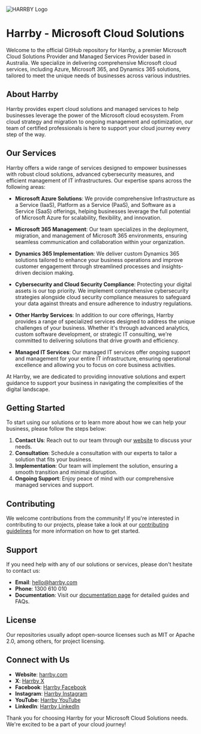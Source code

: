 ![HARRBY Logo](https://cdn.harrby.com/images/brands/logos/harrby/logo-harrby-r-2x.png)
# Harrby - Microsoft Cloud Solutions

Welcome to the official GitHub repository for Harrby, a premier Microsoft Cloud Solutions Provider and Managed Services Provider based in Australia. We specialize in delivering comprehensive Microsoft cloud services, including Azure, Microsoft 365, and Dynamics 365 solutions, tailored to meet the unique needs of businesses across various industries.

## About Harrby

Harrby provides expert cloud solutions and managed services to help businesses leverage the power of the Microsoft cloud ecosystem. From cloud strategy and migration to ongoing management and optimization, our team of certified professionals is here to support your cloud journey every step of the way.

## Our Services

Harrby offers a wide range of services designed to empower businesses with robust cloud solutions, advanced cybersecurity measures, and efficient management of IT infrastructures. Our expertise spans across the following areas:

- **Microsoft Azure Solutions**: We provide comprehensive Infrastructure as a Service (IaaS), Platform as a Service (PaaS), and Software as a Service (SaaS) offerings, helping businesses leverage the full potential of Microsoft Azure for scalability, flexibility, and innovation.

- **Microsoft 365 Management**: Our team specializes in the deployment, migration, and management of Microsoft 365 environments, ensuring seamless communication and collaboration within your organization.

- **Dynamics 365 Implementation**: We deliver custom Dynamics 365 solutions tailored to enhance your business operations and improve customer engagement through streamlined processes and insights-driven decision making.

- **Cybersecurity and Cloud Security Compliance**: Protecting your digital assets is our top priority. We implement comprehensive cybersecurity strategies alongside cloud security compliance measures to safeguard your data against threats and ensure adherence to industry regulations.

- **Other Harrby Services**: In addition to our core offerings, Harrby provides a range of specialized services designed to address the unique challenges of your business. Whether it's through advanced analytics, custom software development, or strategic IT consulting, we're committed to delivering solutions that drive growth and efficiency.

- **Managed IT Services**: Our managed IT services offer ongoing support and management for your entire IT infrastructure, ensuring operational excellence and allowing you to focus on core business activities.

At Harrby, we are dedicated to providing innovative solutions and expert guidance to support your business in navigating the complexities of the digital landscape.

## Getting Started

To start using our solutions or to learn more about how we can help your business, please follow the steps below:

1. **Contact Us**: Reach out to our team through our [website](https://www.harrby.com) to discuss your needs.
2. **Consultation**: Schedule a consultation with our experts to tailor a solution that fits your business.
3. **Implementation**: Our team will implement the solution, ensuring a smooth transition and minimal disruption.
4. **Ongoing Support**: Enjoy peace of mind with our comprehensive managed services and support.

## Contributing

We welcome contributions from the community! If you're interested in contributing to our projects, please take a look at our [contributing guidelines](CONTRIBUTING.md) for more information on how to get started.

## Support

If you need help with any of our solutions or services, please don't hesitate to contact us:

- **Email**: hello@harrby.com
- **Phone**: 1300 610 010
- **Documentation**: Visit our [documentation page](#) for detailed guides and FAQs.

## License

Our repositories usually adopt open-source licenses such as MIT or Apache 2.0, among others, for project licensing.

## Connect with Us

- **Website**: [harrby.com](https://www.harrby.com)
- **X**: [Harrby X](https://twitter.com/HarrbyPtyLtd)
- **Facebook**: [Harrby Facebook](https://www.facebook.com/HarrbyPtyLtd)
- **Instagram**: [Harrby Instagram](https://www.instagram.com/HarrbyPtyLtd)
- **YouTube**: [Harrby YouTube](https://www.youtube.com/@HarrbyPtyLtd)
- **LinkedIn**: [Harrby LinkedIn](#)

Thank you for choosing Harrby for your Microsoft Cloud Solutions needs. We're excited to be a part of your cloud journey!

